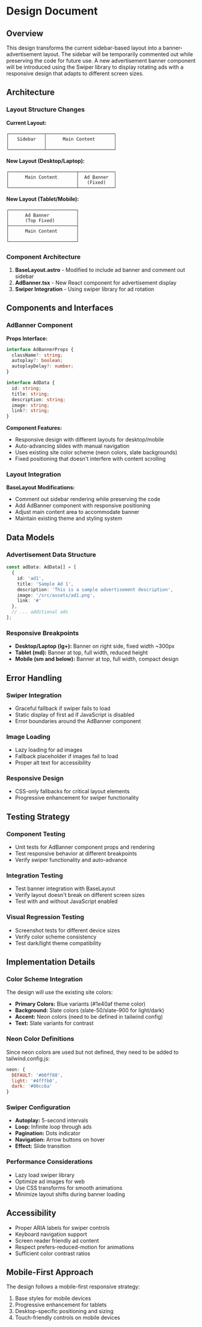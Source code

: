 # Design Document

## Overview

This design transforms the current sidebar-based layout into a banner-advertisement layout. The sidebar will be temporarily commented out while preserving the code for future use. A new advertisement banner component will be introduced using the Swiper library to display rotating ads with a responsive design that adapts to different screen sizes.

## Architecture

### Layout Structure Changes

**Current Layout:**
```
┌─────────────┬─────────────────────────┐
│   Sidebar   │      Main Content       │
│             │                         │
└─────────────┴─────────────────────────┘
```

**New Layout (Desktop/Laptop):**
```
┌─────────────────────────┬─────────────┐
│      Main Content       │  Ad Banner  │
│                         │   (Fixed)   │
└─────────────────────────┴─────────────┘
```

**New Layout (Tablet/Mobile):**
```
┌─────────────────────────┐
│      Ad Banner          │
│      (Top Fixed)        │
├─────────────────────────┤
│      Main Content       │
│                         │
└─────────────────────────┘
```

### Component Architecture

1. **BaseLayout.astro** - Modified to include ad banner and comment out sidebar
2. **AdBanner.tsx** - New React component for advertisement display
3. **Swiper Integration** - Using swiper library for ad rotation

## Components and Interfaces

### AdBanner Component

**Props Interface:**
```typescript
interface AdBannerProps {
  className?: string;
  autoplay?: boolean;
  autoplayDelay?: number;
}

interface AdData {
  id: string;
  title: string;
  description: string;
  image: string;
  link?: string;
}
```

**Component Features:**
- Responsive design with different layouts for desktop/mobile
- Auto-advancing slides with manual navigation
- Uses existing site color scheme (neon colors, slate backgrounds)
- Fixed positioning that doesn't interfere with content scrolling

### Layout Integration

**BaseLayout Modifications:**
- Comment out sidebar rendering while preserving the code
- Add AdBanner component with responsive positioning
- Adjust main content area to accommodate banner
- Maintain existing theme and styling system

## Data Models

### Advertisement Data Structure

```typescript
const adData: AdData[] = [
  {
    id: 'ad1',
    title: 'Sample Ad 1',
    description: 'This is a sample advertisement description',
    image: '/src/assets/ad1.png',
    link: '#'
  },
  // ... additional ads
];
```

### Responsive Breakpoints

- **Desktop/Laptop (lg+):** Banner on right side, fixed width ~300px
- **Tablet (md):** Banner at top, full width, reduced height
- **Mobile (sm and below):** Banner at top, full width, compact design

## Error Handling

### Swiper Integration
- Graceful fallback if swiper fails to load
- Static display of first ad if JavaScript is disabled
- Error boundaries around the AdBanner component

### Image Loading
- Lazy loading for ad images
- Fallback placeholder if images fail to load
- Proper alt text for accessibility

### Responsive Design
- CSS-only fallbacks for critical layout elements
- Progressive enhancement for swiper functionality

## Testing Strategy

### Component Testing
- Unit tests for AdBanner component props and rendering
- Test responsive behavior at different breakpoints
- Verify swiper functionality and auto-advance

### Integration Testing
- Test banner integration with BaseLayout
- Verify layout doesn't break on different screen sizes
- Test with and without JavaScript enabled

### Visual Regression Testing
- Screenshot tests for different device sizes
- Verify color scheme consistency
- Test dark/light theme compatibility

## Implementation Details

### Color Scheme Integration
The design will use the existing site colors:
- **Primary Colors:** Blue variants (#1e40af theme color)
- **Background:** Slate colors (slate-50/slate-900 for light/dark)
- **Accent:** Neon colors (need to be defined in tailwind config)
- **Text:** Slate variants for contrast

### Neon Color Definitions
Since neon colors are used but not defined, they need to be added to tailwind.config.js:
```javascript
neon: {
  DEFAULT: '#00ff88',
  light: '#4fffb0',
  dark: '#00cc6a'
}
```

### Swiper Configuration
- **Autoplay:** 5-second intervals
- **Loop:** Infinite loop through ads
- **Pagination:** Dots indicator
- **Navigation:** Arrow buttons on hover
- **Effect:** Slide transition

### Performance Considerations
- Lazy load swiper library
- Optimize ad images for web
- Use CSS transforms for smooth animations
- Minimize layout shifts during banner loading

## Accessibility

- Proper ARIA labels for swiper controls
- Keyboard navigation support
- Screen reader friendly ad content
- Respect prefers-reduced-motion for animations
- Sufficient color contrast ratios

## Mobile-First Approach

The design follows a mobile-first responsive strategy:
1. Base styles for mobile devices
2. Progressive enhancement for tablets
3. Desktop-specific positioning and sizing
4. Touch-friendly controls on mobile devices